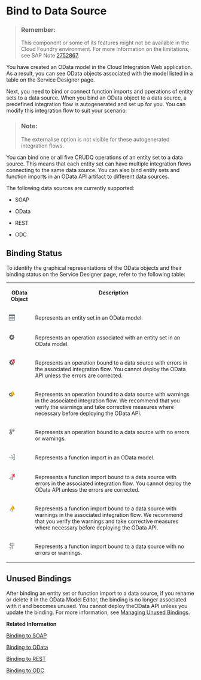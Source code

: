 <!-- loio2b6e8657cc0645c696bb7761fe1ce0fc -->

# Bind to Data Source

> ### Remember:  
> This component or some of its features might not be available in the Cloud Foundry environment. For more information on the limitations, see SAP Note [2752867](https://launchpad.support.sap.com/#/notes/2752867).

You have created an OData model in the Cloud Integration Web application. As a result, you can see OData objects associated with the model listed in a table on the Service Designer page.

Next, you need to bind or connect function imports and operations of entity sets to a data source. When you bind an OData object to a data source, a predefined integration flow is autogenerated and set up for you. You can modify this integration flow to suit your scenario.

> ### Note:  
> The externalise option is not visible for these autogenerated integration flows.

You can bind one or all five CRUDQ operations of an entity set to a data source. This means that each entity set can have multiple integration flows connecting to the same data source. You can also bind entity sets and function imports in an OData API artifact to different data sources.

The following data sources are currently supported:

-   SOAP

-   OData

-   REST

-   ODC




## Binding Status

To identify the graphical representations of the OData objects and their binding status on the Service Designer page, refer to the following table:

<a name="loio2b6e8657cc0645c696bb7761fe1ce0fc__table_cqc_ywd_45"/>


<table>
<tr>
<th valign="top">

OData Object



</th>
<th valign="top">

Description



</th>
</tr>
<tr>
<td valign="top">

 ![](images/Entity_Set_7995de1.png) 



</td>
<td valign="top">

Represents an entity set in an OData model.



</td>
</tr>
<tr>
<td valign="top">

 ![](images/Operation_099d11d.png) 



</td>
<td valign="top">

Represents an operation associated with an entity set in an OData model.



</td>
</tr>
<tr>
<td valign="top">

 ![](images/Operation_with_Error_0a699e5.png) 



</td>
<td valign="top">

Represents an operation bound to a data source with errors in the associated integration flow. You cannot deploy the OData API unless the errors are corrected.



</td>
</tr>
<tr>
<td valign="top">

 ![](images/Operation_with_Warning_01814a4.png) 



</td>
<td valign="top">

Represents an operation bound to a data source with warnings in the associated integration flow. We recommend that you verify the warnings and take corrective measures where necessary before deploying the OData API.



</td>
</tr>
<tr>
<td valign="top">

 ![](images/Operation_Bound_61f57d5.png) 



</td>
<td valign="top">

Represents an operation bound to a data source with no errors or warnings.



</td>
</tr>
<tr>
<td valign="top">

 ![](images/Function_Import_064e190.png) 



</td>
<td valign="top">

Represents a function import in an OData model.



</td>
</tr>
<tr>
<td valign="top">

 ![](images/Function_Import_with_Error_32684a7.png) 



</td>
<td valign="top">

Represents a function import bound to a data source with errors in the associated integration flow. You cannot deploy the OData API unless the errors are corrected.



</td>
</tr>
<tr>
<td valign="top">

 ![](images/Function_Import_with_Warning_215be30.png) 



</td>
<td valign="top">

Represents a function import bound to a data source with warnings in the associated integration flow. We recommend that you verify the warnings and take corrective measures where necessary before deploying the OData API.



</td>
</tr>
<tr>
<td valign="top">

 ![](images/Function_Import_Bound_e1ed11f.png) 



</td>
<td valign="top">

Represents a function import bound to a data source with no errors or warnings.



</td>
</tr>
</table>



## Unused Bindings

After binding an entity set or function import to a data source, if you rename or delete it in the OData Model Editor, the binding is no longer associated with it and becomes unused. You cannot deploy theOData API unless you update the binding. For more information, see [Managing Unused Bindings](managing-unused-bindings-585639c.md).

**Related Information**  


[Binding to SOAP](binding-to-soap-691301a.md "")

[Binding to OData](binding-to-odata-24ffe2d.md "")

[Binding to REST](binding-to-rest-e0103db.md "")

[Binding to ODC](binding-to-odc-460e172.md "")

